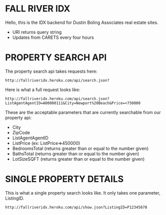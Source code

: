 # FALL RIVER IDX
Hello, this is the IDX backend for Dustin Boling Associates real estate sites.

- URI returns query string
- Updates from CARETS every four hours

# PROPERTY SEARCH API
The property search api takes requests here:

```
http://fallriveridx.heroku.com/api/search.json?
```

Here is what a full request looks like:

```
http://fallriveridx.heroku.com/api/search.json?ListAgentAgentID=A00000111&City=Newport%20Beach&Price=<750000
```

These are the acceptable parameters that are currently searchable from our property api:
* City
* ZipCode
* ListAgentAgentID
* ListPrice (ex: ListPrice=>450000)
* BedroomsTotal (returns greater than or equal to the number given)
* BathsTotal (returns greater than or equal to the number given)
* LotSizeSQFT (returns greater than or equal to the number given)

# SINGLE PROPERTY DETAILS
This is what a single property search looks like. It only takes one parameter, ListingID.

```
http://fallriveridx.heroku.com/api/show.json?ListingID=P12345678
```
